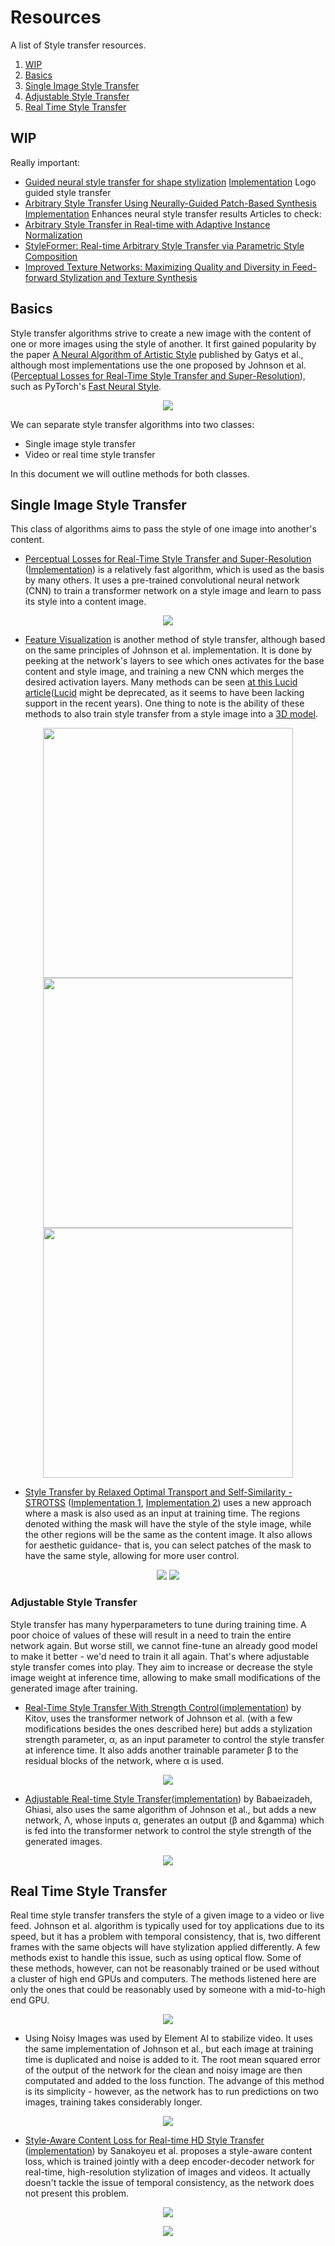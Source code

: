 # Resources
A list of Style transfer resources.

1. [WIP](#WIP)
2. [Basics](#Basics)
3. [Single Image Style Transfer](#Single-Image-Style-Transfer)
  1. [Adjustable Style Transfer](#Adjustable-Style-Transfer)
4. [Real Time Style Transfer](#Real-Time-Style-Transfer)



## WIP
Really important:
- [Guided neural style transfer for shape stylization](https://journals.plos.org/plosone/article/file?id=10.1371/journal.pone.0233489&type=printable)
[Implementation](https://github.com/gttugsuu/Guided-Neural-Style-Transfer-for-Shape-Stylization) Logo guided style transfer
- [Arbitrary Style Transfer Using Neurally-Guided Patch-Based Synthesis](https://ondrejtexler.github.io/res/CAG_main.pdf) 
[Implementation](https://github.com/OndrejTexler/Neurally-Guided-Style-Transfer) Enhances neural style transfer results
Articles to check:
- [Arbitrary Style Transfer in Real-time with Adaptive Instance Normalization](https://arxiv.org/pdf/1703.06868.pdf)
- [StyleFormer: Real-time Arbitrary Style Transfer via
Parametric Style Composition](https://openaccess.thecvf.com/content/ICCV2021/papers/Wu_StyleFormer_Real-Time_Arbitrary_Style_Transfer_via_Parametric_Style_Composition_ICCV_2021_paper.pdf)
- [Improved Texture Networks: Maximizing Quality and Diversity in
Feed-forward Stylization and Texture Synthesis](https://openaccess.thecvf.com/content_cvpr_2017/papers/Ulyanov_Improved_Texture_Networks_CVPR_2017_paper.pdf)

## Basics
Style transfer algorithms strive to create a new image with the content of one or more images using the style of another.
It first gained popularity by the paper [A Neural Algorithm of Artistic Style](https://arxiv.org/pdf/1508.06576.pdf) published by Gatys et al.,
although most implementations use the one proposed by Johnson et al. ([Perceptual Losses for Real-Time Style Transfer and Super-Resolution](https://arxiv.org/pdf/1603.08155.pdf)),
such as PyTorch's [Fast Neural Style](https://github.com/pytorch/examples/tree/master/fast_neural_style).

<p align="center">
  <img src="imgs/gatys.png" />
</p>

We can separate style transfer algorithms into two classes:
- Single image style transfer
- Video or real time style transfer

In this document we will outline methods for both classes.

## Single Image Style Transfer
This class of algorithms aims to pass the style of one image into another's content. 

- [Perceptual Losses for Real-Time Style Transfer and Super-Resolution](https://arxiv.org/pdf/1603.08155.pdf) ([Implementation](https://github.com/pytorch/examples/tree/master/fast_neural_style)) is a relatively fast algorithm, which is used as the basis by many others.
It uses a pre-trained convolutional neural network (CNN) to train a transformer network on a style image and learn to pass its style into 
a content image.

<p align="center">
  <img src="imgs/johnson.png" />
</p>

- [Feature Visualization](https://distill.pub/2017/feature-visualization/) is another method of style transfer, although based
on the same principles of Johnson et al. implementation. It is done by peeking at the network's layers to see which ones activates
for the base content and style image, and training a new CNN which merges the desired activation layers. Many methods
can be seen [at this Lucid article](https://distill.pub/2018/differentiable-parameterizations/)([Lucid](https://github.com/tensorflow/lucid) might be deprecated, 
as it seems to have been lacking support in the recent years). One thing to note is the ability of these methods to also train style transfer from a style image 
into a [3D model](https://distill.pub/2018/differentiable-parameterizations/#section-style-transfer-3d).

<p align="center">
  <img src="imgs/lucid_fft.png" height="400"/>
  <img src="imgs/lucid_pat.png" height="400"/>
  <img src="imgs/lucid_3d.png" height="400"/>
</p>

- [Style Transfer by Relaxed Optimal Transport and Self-Similarity - STROTSS](https://arxiv.org/pdf/1904.12785.pdf) ([Implementation 1](https://github.com/nkolkin13/STROTSS), [Implementation 2](https://github.com/futscdav/strotss)) uses a new approach where
a mask is also used as an input at training time. The regions denoted withing the mask will have the style of the style image, while the other regions
will be the same as the content image. It also allows for aesthetic guidance- that is, you can select patches of the mask to have the same style,
allowing for more user control.

<p align="center">
  <img src="imgs/strotss_1.png" />
  <img src="imgs/strotss_2.png" />
</p>

### Adjustable Style Transfer
Style transfer has many hyperparameters to tune during training time. A poor choice of values of these will result in a need to train the
entire network again. But worse still, we cannot fine-tune an already good model to make it better - we'd need to train it all again. That's
where adjustable style transfer comes into play. They aim to increase or decrease the style image weight at inference time, allowing to 
make small modifications of the generated image after training.

- [Real-Time Style Transfer With Strength Control](https://arxiv.org/pdf/1904.08643.pdf)([implementation](https://github.com/victorkitov/style-transfer-with-strength-control)) 
by Kitov, uses the transformer network of Johnson et al. (with a few modifications besides the ones described here) but adds a stylization strength parameter, 
&alpha;, as an input parameter to control the style transfer at inference time. It also adds another trainable parameter &beta; to the residual blocks of the network, 
where &alpha; is used.

<p align="center">
  <img src="imgs/strength.png" />
</p>

- [Adjustable Real-time Style Transfer](https://arxiv.org/pdf/1811.08560.pdf)([implementation](https://github.com/gnhdnb/adjustable-real-time-style-transfer))
by Babaeizadeh, Ghiasi, also uses the same algorithm of Johnson et al., but adds a new network, &Lambda;, whose inputs &alpha;, generates an output
(&beta; and &gamma) which is fed into the transformer network to control the style strength of the generated images. 

<p align="center">
  <img src="imgs/babaeizadeh.png" />
</p>


## Real Time Style Transfer
Real time style transfer transfers the style of a given image to a video or live feed. Johnson et al. algorithm is typically used for toy applications due to its speed,
but it has a problem with temporal consistency, that is, two different frames with the same objects will have stylization applied differently. A few methods exist
to handle this issue, such as using optical flow. Some of these methods, however, can not be reasonably trained or be used without a cluster of high end GPUs and computers.
The methods listened here are only the ones that could be reasonably used by someone with a mid-to-high end GPU.

<p align="center">
  <img src="imgs/element_ai_nt.gif" />
</p>

- Using Noisy Images was used by Element AI to stabilize video. It uses the same implementation of Johnson et al., but each image at training time 
is duplicated and noise is added to it. The root mean squared error of the output of the network for the clean and noisy image are then computated 
and added to the loss function. The advange of this method is its simplicity - however, as the network has to run predictions on two images,
training takes considerably longer.

<p align="center">
  <img src="imgs/element_ai.gif" />
</p>

- [Style-Aware Content Loss for Real-time HD Style Transfer](https://compvis.github.io/adaptive-style-transfer/) ([implementation](https://github.com/CompVis/adaptive-style-transfer)) by Sanakoyeu et al. proposes a style-aware content loss, which is trained jointly with a deep encoder-decoder network for real-time, high-resolution stylization of images and videos. It actually doesn't tackle the issue of temporal consistency, as the network does not present this problem.

<p align="center">
  <img src="imgs/sanakoyeu.jpg" />
</p>

<p align="center">
  <a href="https://www.youtube.com/watch?v=yrXmRR9nsRA&ab_channel=GradientDude">
    <img src="imgs/sana_video.png" />
  </a>
</p>
